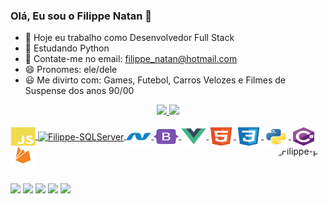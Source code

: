 ### Olá, Eu sou o Filippe Natan 👋

- 🔭 Hoje eu trabalho como Desenvolvedor Full Stack 
- 🌱 Estudando Python
- 💬 Contate-me no email: filippe_natan@hotmail.com
- 😄 Pronomes: ele/dele
- 😃 Me divirto com: Games, Futebol, Carros Velozes e Filmes de Suspense dos anos 90/00

<div align="center">
  <a href="https://www.linkedin.com/in/filippe-xavier/">
  <img height="150em" src="https://github-readme-stats.vercel.app/api?username=FilippeNatan&show_icons=true&theme=dracula&include_all_commits=true&count_private=true"/>
  <img height="150em" src="https://github-readme-stats.vercel.app/api/top-langs/?username=FilippeNatan&layout=compact&langs_count=7&theme=dracula"/>
</div>
<div style="display: inline_block"><br>
  <img align="center" alt="Filippe-Js" height="30" width="40" src="https://raw.githubusercontent.com/devicons/devicon/master/icons/javascript/javascript-plain.svg">
  <img align="center" alt="Filippe-SQLServer" height="30" width="40" src="https://img.shields.io/badge/Microsoft_SQL_Server-CC2927?style=for-the-badge&logo=microsoft-sql-server&logoColor=white">
  <img align="center" alt="Filippe-Dot-Net" height="30" width="40" src="https://raw.githubusercontent.com/devicons/devicon/master/icons/dot-net/dot-net-plain.svg">
  <img align="center" alt="Filippe-Bootstrap" height="30" width="40" src="https://raw.githubusercontent.com/devicons/devicon/master/icons/bootstrap/bootstrap-plain.svg">
  <img align="center" alt="Filippe-VueJs" height="30" width="40" src="https://raw.githubusercontent.com/devicons/devicon/master/icons/vuejs/vuejs-original.svg">
  <img align="center" alt="Filippe-HTML" height="30" width="40" src="https://raw.githubusercontent.com/devicons/devicon/master/icons/html5/html5-original.svg">
  <img align="center" alt="Filippe-CSS" height="30" width="40" src="https://raw.githubusercontent.com/devicons/devicon/master/icons/css3/css3-original.svg">
  <img align="center" alt="Filippe-Python" height="30" width="40" src="https://raw.githubusercontent.com/devicons/devicon/master/icons/python/python-original.svg">
  <img align="center" alt="Filippe-Csharp" height="30" width="40" src="https://raw.githubusercontent.com/devicons/devicon/master/icons/csharp/csharp-original.svg">
  <img align="center" alt="Filippe-Firebase" height="30" width="40" src="https://raw.githubusercontent.com/devicons/devicon/master/icons/firebase/firebase-plain.svg">
  <img align="right" alt="Filippe-pic" height="150" style="border-radius:50px;" src="https://pa1.narvii.com/6506/eff54702060005e6ee62ea7206a02ca3dac14c92_hq.gif">
</div>
  
##

<div> 
  <a href="https://instagram.com/filippexavi" target="_blank"><img src="https://img.shields.io/badge/-Instagram-%23E4405F?style=for-the-badge&logo=instagram&logoColor=white" target="_blank"></a>
  <a href="https://www.linkedin.com/in/filippe-xavier" target="_blank"><img src="https://img.shields.io/badge/-LinkedIn-%230077B5?style=for-the-badge&logo=linkedin&logoColor=white" target="_blank"></a> 
  <a href = "mailto:filippeuna@gmail.com"><img src="https://img.shields.io/badge/Gmail-D14836?style=for-the-badge&logo=gmail&logoColor=white" target="_blank"></a>
  <a href = "mailto:filippe_natan@hotmail.com"><img src="https://img.shields.io/badge/-Hotmail-%23333?style=for-the-badge&logo=gmail&logoColor=white" target="_blank"></a>
  <a href = "https://wa.me/5531996321105"><img src="https://img.shields.io/badge/WhatsApp-25D366?style=for-the-badge&logo=whatsapp&logoColor=white" target="_blank"></a>
  
  
 
  <!--![Snake animation](https://github.com/FilippeNatan/FilippeNatan/blob/output/github-contribution-grid-snake.svg)-->
 
</div>
